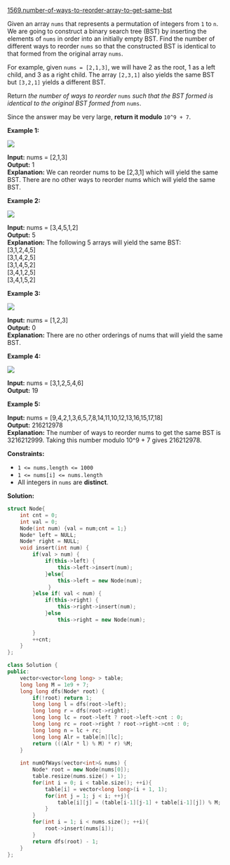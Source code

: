 [1569.number-of-ways-to-reorder-array-to-get-same-bst](https://leetcode.com/problems/number-of-ways-to-reorder-array-to-get-same-bst/)  

Given an array `nums` that represents a permutation of integers from `1` to `n`. We are going to construct a binary search tree (BST) by inserting the elements of `nums` in order into an initially empty BST. Find the number of different ways to reorder `nums` so that the constructed BST is identical to that formed from the original array `nums`.

For example, given `nums = [2,1,3]`, we will have 2 as the root, 1 as a left child, and 3 as a right child. The array `[2,3,1]` also yields the same BST but `[3,2,1]` yields a different BST.

Return _the number of ways to reorder_ `nums` _such that the BST formed is identical to the original BST formed from_ `nums`.

Since the answer may be very large, **return it modulo** `10^9 + 7`.

**Example 1:**

![](https://assets.leetcode.com/uploads/2020/08/12/bb.png)

  
**Input:** nums = \[2,1,3\]  
**Output:** 1  
**Explanation:** We can reorder nums to be \[2,3,1\] which will yield the same BST. There are no other ways to reorder nums which will yield the same BST.  

**Example 2:**

**![](https://assets.leetcode.com/uploads/2020/08/12/ex1.png)**

  
**Input:** nums = \[3,4,5,1,2\]  
**Output:** 5  
**Explanation:** The following 5 arrays will yield the same BST:   
\[3,1,2,4,5\]  
\[3,1,4,2,5\]  
\[3,1,4,5,2\]  
\[3,4,1,2,5\]  
\[3,4,1,5,2\]  

**Example 3:**

**![](https://assets.leetcode.com/uploads/2020/08/12/ex4.png)**

  
**Input:** nums = \[1,2,3\]  
**Output:** 0  
**Explanation:** There are no other orderings of nums that will yield the same BST.  

**Example 4:**

**![](https://assets.leetcode.com/uploads/2020/08/12/abc.png)**

  
**Input:** nums = \[3,1,2,5,4,6\]  
**Output:** 19  

**Example 5:**

  
**Input:** nums = \[9,4,2,1,3,6,5,7,8,14,11,10,12,13,16,15,17,18\]  
**Output:** 216212978  
**Explanation:** The number of ways to reorder nums to get the same BST is 3216212999. Taking this number modulo 10^9 + 7 gives 216212978.  

**Constraints:**

*   `1 <= nums.length <= 1000`
*   `1 <= nums[i] <= nums.length`
*   All integers in `nums` are **distinct**.  



**Solution:**  

```cpp
struct Node{
    int cnt = 0;
    int val = 0;
    Node(int num) {val = num;cnt = 1;}
    Node* left = NULL;
    Node* right = NULL;
    void insert(int num) {
        if(val > num) {
            if(this->left) {
                this->left->insert(num);
            }else{
                this->left = new Node(num);
             }
        }else if( val < num) {
            if(this->right) {
                this->right->insert(num);
            }else
                this->right = new Node(num);
            
        }
        ++cnt;
    }
};

class Solution {
public:
    vector<vector<long long> > table;
    long long M = 1e9 + 7;
    long long dfs(Node* root) {
        if(!root) return 1;
        long long l = dfs(root->left);
        long long r = dfs(root->right);
        long long lc = root->left ? root->left->cnt : 0;
        long long rc = root->right ? root->right->cnt : 0;
        long long n = lc + rc;
        long long Alr = table[n][lc];
        return (((Alr * l) % M) * r) %M;
    }
    
    int numOfWays(vector<int>& nums) {
        Node* root = new Node(nums[0]);
        table.resize(nums.size() + 1);
        for(int i = 0; i < table.size(); ++i){
            table[i] = vector<long long>(i + 1, 1);
            for(int j = 1; j < i; ++j){
                table[i][j] = (table[i-1][j-1] + table[i-1][j]) % M;
            }
        }
        for(int i = 1; i < nums.size(); ++i){
            root->insert(nums[i]);
        }
        return dfs(root) - 1;
    }
};

```
      